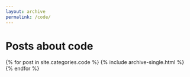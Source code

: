 ```yaml
---
layout: archive
permalink: /code/
---
```


# Posts about code

<div class="tiles">
{% for post in site.categories.code %}
  {% include archive-single.html %}
{% endfor %}
</div><!-- /.tiles -->
